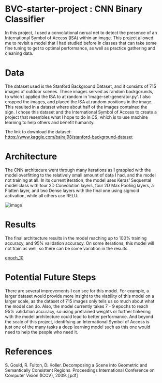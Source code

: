 # BVC-starter-project : CNN Binary Classifier

In this project, I used a convolutional nerual net to detect the presence of an International Symbol of Access (ISA) within an image. This project allowed me to revisit a model that I had studied before in classes that can take some fine tuning to get to optimal performance, as well as practice gathering and cleaning data. 

# Data

The dataset used is the Stanford Background Dataset, and it consists of 715 images of outdoor scenes. These images served as random backgorunds, to which I applied the ISA to at random in 'image-set-generator.py'. I also cropped the images, and placed the ISA at random positions in the image. This resulted in a dataset where about half of the images contained the sign. I chose this dataset and the International Symbol of Access to create a project that resembles what I hope to do in CS, which is to use machine learning to help others and benefit humanity. 

The link to download the dataset: https://www.kaggle.com/balraj98/stanford-background-dataset

# Architecture

The CNN architecure went through many iterations as I grappled with the model overfitting to the relatively small amount of data I had, and the model not training at all. In its current iteration, the model uses Keras' Sequental model class with four 2D Convolution layers, four 2D Max Pooling layers, a Flatten layer, and two Dense layers with the final one using sigmoid activation, while all others use RELU. 

![image](https://user-images.githubusercontent.com/44532574/127577498-10d8de61-1d05-418d-8727-9b99850025de.png)

# Results
The final architecture results in the model reaching up to 100% training accuracy, and 95% validation accuracy. On some iterations, this model will not train as well, so there can be some variation in the results.

[epoch_10](https://user-images.githubusercontent.com/44532574/127577735-88a69230-4b0a-4a9b-b550-086145ccc730.png)


# Potential Future Steps
There are several improvements I can see for this model. For example, a larger dataset would provide more insight to the viability of this model on a larger scale, as the dataset of 715 images only tells us so much about what the model can do. Also, the model currently takes 7 - 9 epochs to reach 95% validation accuracy, so using pretrained weights or further tinkering with the model architecture could lead to better performance. And beyond the scale of this project, identifying an International Symbol of Access is just one of the many tasks a deep learning model such as this one would need to help the people who need it. 

# References

S. Gould, R. Fulton, D. Koller. Decomposing a Scene into Geometric and Semantically Consistent Regions. 
Proceedings International Conference on Computer Vision (ICCV), 2009. [pdf]
